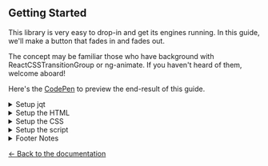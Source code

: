 ## Getting Started
This library is very easy to drop-in and get its engines running. In this guide, we'll make a button that fades in and fades out.

The concept may be familiar those who have background with ReactCSSTransitionGroup or ng-animate. If you haven't heard of them, welcome aboard!

Here's the [CodePen](http://codepen.io/srph/pen/jVRLxd) to preview the end-result of this guide.

<details>
	<summary>Setup jqt</summary>
	This guide assumes that you're using the old script tags.

	Just include [`jqt.js`](https://raw.githubusercontent.com/srph/jqt/master/lib/jqt.js) after jQuery `>=3`.
	
	```html
	<script src="/path/to/jquery.js"></script>
	<script src="/path/to/jqt.js"></script>
	```
</details>

<details>
	<summary>Setup the HTML</summary>
	First, we'll setup our html.
	```html
	<button>
	  Toggle Box
	</button>

	<div class="box" style="display: none;"></div>
	```
	> **Note**: It's important that we set elements with an inline-style set to `display: none;` if we want it to initially appear as hidden.
</details>

<details>
	<summary>Setup the CSS</summary>
	This part is the most interesting part. This is where you'll put the instructions how the element will go in or out.

	```css
	// This is only the styling rules for the
	// element we'll animate in and out
	.box {
	  height: 50px;
	  width: 50px;
	  background: red;
	}

	// In the `enter` phase, this is how we want
	// our element to start as. You can think of it
	// as the initial look before animatinge.
	// This is important so `enter-active` will actually animate.
	.enter {
	  opacity: 0;
	}

	// In the `enter-active` phase, this is how we want
	// our element to animate as its appear.
	.enter-active {
	  opacity: 1;
	  transition: 0.5s opacity ease-in;
	}

	// Similar to the `enter` phase. This is
	// the initial properties we want the element to have
	// before disappearing.
	.leave {
	  opacity: 1;
	}

	// Similar to the `enter-active` phase. This is
	// how we want our element to animate as it disappears.
	.leave-active {
	  opacity: 0;
	  transition: 0.5s opacity ease-in;
	}
	```
</details>

<details>
	<summary>Setup the script</summary>
	We're finally in the last stage of this guide. I know it's been pretty long, but it's going to be all over shortly. Luckily, `jqt` lets us easily show or hide our element without much code.

	```js
	// The flag we'll rely to check
	// whether we need to show or hide
	// the button.
	var active = false;

	$('button').on('click', function() {
	  if ( active ) {
	  	$('box').jqt({ speed: 500 }).exit();
	  } else {
	  	$('box').jqt({ speed: 500 }).enter();
	  }

	  active = !active;
	});
	```
</details>

<details>
	<summary>Footer Notes</summary>
	- Checkout the [examples](https://srph.github.io/jqt).
	- Checkout the [API](https://github.com/srph/jqt#api) to check all the options accept by `.jqt(opts)`. This lets you configure the library's behaviors to suit your needs.
</details>

[← Back to the documentation](https://github.com/srph/jqt)